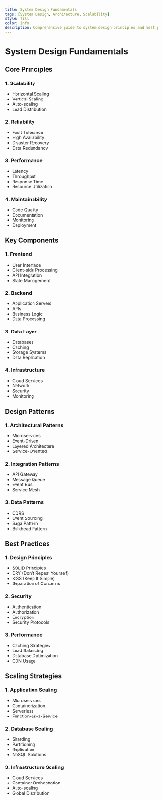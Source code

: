 ```yaml
---
title: System Design Fundamentals
tags: [System Design, Architecture, Scalability]
style: fill
color: info
description: Comprehensive guide to system design principles and best practices
---
```


# System Design Fundamentals

## Core Principles

### 1. Scalability
- Horizontal Scaling
- Vertical Scaling
- Auto-scaling
- Load Distribution

### 2. Reliability
- Fault Tolerance
- High Availability
- Disaster Recovery
- Data Redundancy

### 3. Performance
- Latency
- Throughput
- Response Time
- Resource Utilization

### 4. Maintainability
- Code Quality
- Documentation
- Monitoring
- Deployment

## Key Components

### 1. Frontend
- User Interface
- Client-side Processing
- API Integration
- State Management

### 2. Backend
- Application Servers
- APIs
- Business Logic
- Data Processing

### 3. Data Layer
- Databases
- Caching
- Storage Systems
- Data Replication

### 4. Infrastructure
- Cloud Services
- Network
- Security
- Monitoring

## Design Patterns

### 1. Architectural Patterns
- Microservices
- Event-Driven
- Layered Architecture
- Service-Oriented

### 2. Integration Patterns
- API Gateway
- Message Queue
- Event Bus
- Service Mesh

### 3. Data Patterns
- CQRS
- Event Sourcing
- Saga Pattern
- Bulkhead Pattern

## Best Practices

### 1. Design Principles
- SOLID Principles
- DRY (Don't Repeat Yourself)
- KISS (Keep It Simple)
- Separation of Concerns

### 2. Security
- Authentication
- Authorization
- Encryption
- Security Protocols

### 3. Performance
- Caching Strategies
- Load Balancing
- Database Optimization
- CDN Usage

## Scaling Strategies

### 1. Application Scaling
- Microservices
- Containerization
- Serverless
- Function-as-a-Service

### 2. Database Scaling
- Sharding
- Partitioning
- Replication
- NoSQL Solutions

### 3. Infrastructure Scaling
- Cloud Services
- Container Orchestration
- Auto-scaling
- Global Distribution
